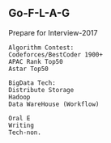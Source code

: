 ## Go-F-L-A-G

Prepare for Interview-2017

```
Algorithm Contest:
Codeforces/BestCoder 1900+
APAC Rank Top50
Astar Top50
```

```
BigData Tech:
Distribute Storage
Hadoop
Data WareHouse (Workflow)
```

```
Oral E
Writing
Tech-non.
```
